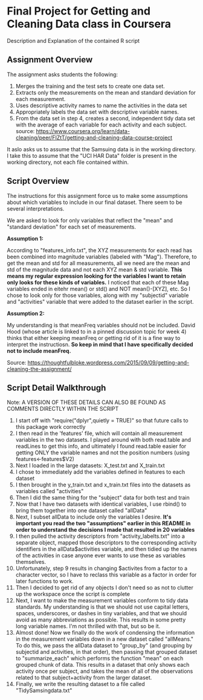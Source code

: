 # Final Project for Getting and Cleaning Data class in Coursera
Description and Explanation of the contained R script

## Assignment Overview
The assignment asks students the following:

1. Merges the training and the test sets to create one data set.
2. Extracts only the measurements on the mean and standard deviation for each measurement.
3. Uses descriptive activity names to name the activities in the data set
4. Appropriately labels the data set with descriptive variable names.
5. From the data set in step 4, creates a second, independent tidy data set with the average of each variable for each activity and each      subject.
source: https://www.coursera.org/learn/data-cleaning/peer/FIZtT/getting-and-cleaning-data-course-project

It aslo asks us to assume that the Samsuing data is in the working directory. I take this to assume that the "UCI HAR Data" folder is present in the working directory, not each file contained within. 

## Script Overview

The instructions for this assignment force us to make some assumptions about which variables to include in our final dataset. There seem to be several interpretations. 

We are asked to look for only variables that reflect the "mean" and "standard deviation" for each set of measurements. 

**Assumption 1:**

According to "features_info.txt", the XYZ measurements for each read has been combined into magnitude variables (labeled with "Mag"). Therefore, to get the mean and std for all measurements, all we need are the mean and std of the magnitude data and not each XYZ mean & std variable. **This means my regular expression looking for the variables I want to retain only looks for these kinds of variables.** I noticed that each of these Mag variables ended in eitehr mean() or std() and NOT mean()-[XYZ], etc. So I chose to look only for those variables, along with my "subjectid" variable and "activities" variable that were added to the dataset earlier in the script.

**Assumption 2:**

My understanding is that meanFreq variables should not be included. David Hood (whose article is linked to in a pinned discussion topic for week 4) thinks that either keeping meanFreq or getting rid of it is a fine way to interpret the instructiosn. **So keep in mind that I have specifically decided not to include meanFreq.**

Source: https://thoughtfulbloke.wordpress.com/2015/09/09/getting-and-cleaning-the-assignment/

## Script Detail Walkthrough
Note: A VERSION OF THESE DETAILS CAN ALSO BE FOUND AS COMMENTS DIRECTLY WITHIN THE SCRIPT

1. I start off with "require("dplyr",quietly = TRUE)" so that future calls to this package work correctly
2. I then read in the 'features' file, which will contain all measurement variables in the two datasets. I played around with both read.table and readLines to get this info, and ultimately I found read.table easier for getting ONLY the variable names and not the position numbers (using features<-features$V2)
3. Next I loaded in the large datasets: X_test.txt and X_train.txt
4. I chose to immediately add the variables defined in features to each dataset
5. I then brought in  the y_train.txt and x_train.txt files into the datasets as variables called "activities"
6. Then I did the same thing for the "subject" data for both test and train
7. Now that I have two datasets with identical variables, I use rbind() to bring them together into one dataset called "allData"
8. Next, I subset allData to include only the variables I desire. **It's important you read the two "assumptions" earlier in this README in order to understand the decisions I made that resulted in 20 variables**
9. I then pulled the activity descriptors from "activity_labelts.txt" into a separate object, mapped those descriptors to the corresponding activity identifiers in the allData$activities variable, and then tidied up the names of the activities in case anyone ever wants to use these as variables themselves.
10. Unfortunately, step 9 results in changing $activites from a factor to a character vector, so I have to reclass this variable as a factor in order for later functions to work.
11. Then I decided to get rid of any objects I don't need so as not to clutter up the workspace once the script is complete
12. Next, I want to make the measurement variables conform to tidy data standards. My understanding is that we should not use capital letters, spaces, underscores, or dashes in tiny variables, and that we should avoid as many abbreviations as possible. This results in some pretty long variable names. I'm not thrilled with that, but so be it.
13. Almost done! Now we finally do the work of condensing the information in the measurement variables down in a new dataset called "allMeans." To do this, we pass the allData dataset to "group_by" (and grouping by subjectid and activities, in that order), then passing that grouped dataset to "summarize_each" which performs the function "mean" on each grouped chunk of data. This results in a dataset that only shows each activity once per subject, and takes the mean of all of the observations related to that subject+activity from the larger dataset.
14. Finally, we write the resulting dataset to a file called "TidySamsingdata.txt" 
